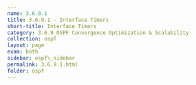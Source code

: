 ```yaml
---
name: 3.6.9.1
title: 3.6.9.1 - Interface Timers
short-title: Interface Timers
category: 3.6.9 OSPF Convergence Optimization & Scalability
collection: ospf
layout: page
exam: both
sidebar: ospf\_sidebar
permalink: 3.6.9.1.html
folder: ospf
---
```


